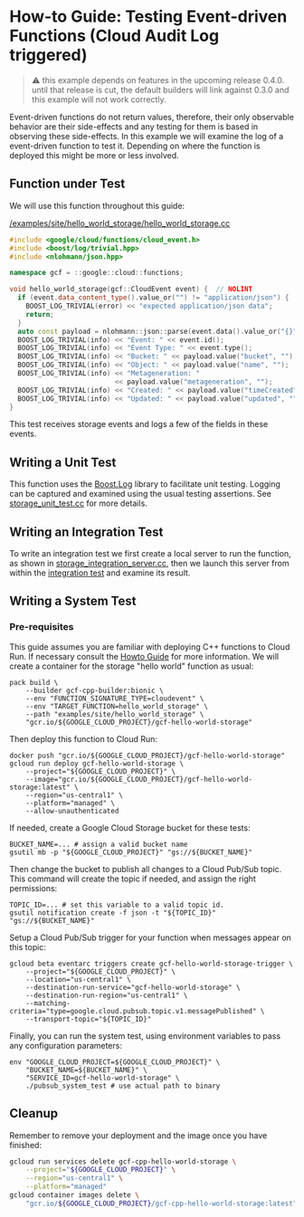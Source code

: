 # How-to Guide: Testing Event-driven Functions (Cloud Audit Log triggered)

> :warning: this example depends on features in the upcoming release 0.4.0.
> until that release is cut, the default builders will link against 0.3.0
> and this example will not work correctly.

[buildpacks]: https://buildpacks.io
[boost-log-gh]: https://github.com/boostorg/log
[/examples/site/hello_world_storage/hello_world_storage.cc]: /examples/site/hello_world_storage/hello_world_storage.cc
[storage_unit_test.cc]: storage_unit_test.cc
[storage_integration_server.cc]: storage_integration_server.cc
[storage_integration_test.cc]: storage_integration_test.cc
[quickstart-guide]: /examples/site/howto_local_development/README.md
[container-guide]: /examples/site/howto_create_container/README.md
[pubsub-quickstart]: https://cloud.google.com/pubsub/docs/quickstart-console

Event-driven functions do not return values, therefore, their only observable
behavior are their side-effects and any testing for them is based in observing
these side-effects. In this example we will examine the log of a event-driven
function to test it. Depending on where the function is deployed this might be
more or less involved.

## Function under Test

We will use this function throughout this guide:

[/examples/site/hello_world_storage/hello_world_storage.cc]
```cc
#include <google/cloud/functions/cloud_event.h>
#include <boost/log/trivial.hpp>
#include <nlohmann/json.hpp>

namespace gcf = ::google::cloud::functions;

void hello_world_storage(gcf::CloudEvent event) {  // NOLINT
  if (event.data_content_type().value_or("") != "application/json") {
    BOOST_LOG_TRIVIAL(error) << "expected application/json data";
    return;
  }
  auto const payload = nlohmann::json::parse(event.data().value_or("{}"));
  BOOST_LOG_TRIVIAL(info) << "Event: " << event.id();
  BOOST_LOG_TRIVIAL(info) << "Event Type: " << event.type();
  BOOST_LOG_TRIVIAL(info) << "Bucket: " << payload.value("bucket", "");
  BOOST_LOG_TRIVIAL(info) << "Object: " << payload.value("name", "");
  BOOST_LOG_TRIVIAL(info) << "Metageneration: "
                          << payload.value("metageneration", "");
  BOOST_LOG_TRIVIAL(info) << "Created: " << payload.value("timeCreated", "");
  BOOST_LOG_TRIVIAL(info) << "Updated: " << payload.value("updated", "");
}
```

This test receives storage events and logs a few of the fields in these
events.

## Writing a Unit Test

This function uses the [Boost.Log][boost-log-gh] library to facilitate unit
testing. Logging can be captured and examined using the usual testing
assertions. See [storage_unit_test.cc] for more details.

## Writing an Integration Test

To write an integration test we first create a local server to run the
function, as shown in [storage_integration_server.cc], then we launch this
server from within the [integration test][storage_integration_test.cc] and
examine its result.

## Writing a System Test

### Pre-requisites

This guide assumes you are familiar with deploying C++ functions to Cloud Run.
If necessary consult the [Howto Guide][container-guide] for more information.
We will create a container for the storage "hello world" function as usual:

```shell
pack build \
    --builder gcf-cpp-builder:bionic \
    --env "FUNCTION_SIGNATURE_TYPE=cloudevent" \
    --env "TARGET_FUNCTION=hello_world_storage" \
    --path "examples/site/hello_world_storage" \
    "gcr.io/${GOOGLE_CLOUD_PROJECT}/gcf-hello-world-storage"
```

Then deploy this function to Cloud Run:

```shell
docker push "gcr.io/${GOOGLE_CLOUD_PROJECT}/gcf-hello-world-storage"
gcloud run deploy gcf-hello-world-storage \
    --project="${GOOGLE_CLOUD_PROJECT}" \
    --image="gcr.io/${GOOGLE_CLOUD_PROJECT}/gcf-hello-world-storage:latest" \
    --region="us-central1" \
    --platform="managed" \
    --allow-unauthenticated
```

If needed, create a Google Cloud Storage bucket for these tests:

```shell
BUCKET_NAME=... # assign a valid bucket name
gsutil mb -p "${GOOGLE_CLOUD_PROJECT}" "gs://${BUCKET_NAME}"
```

Then change the bucket to publish all changes to a Cloud Pub/Sub topic. This
command will create the topic if needed, and assign the right permissions:

```shell
TOPIC_ID=... # set this variable to a valid topic id.
gsutil notification create -f json -t "${TOPIC_ID}" "gs://${BUCKET_NAME}"
```

Setup a Cloud Pub/Sub trigger for your function when messages appear on this
topic:

```shell
gcloud beta eventarc triggers create gcf-hello-world-storage-trigger \
    --project="${GOOGLE_CLOUD_PROJECT}" \
    --location="us-central1" \
    --destination-run-service="gcf-hello-world-storage" \
    --destination-run-region="us-central1" \
    --matching-criteria="type=google.cloud.pubsub.topic.v1.messagePublished" \
    --transport-topic="${TOPIC_ID}"
```

Finally, you can run the system test, using environment variables to pass
any configuration parameters:

```shell
env "GOOGLE_CLOUD_PROJECT=${GOOGLE_CLOUD_PROJECT}" \
    "BUCKET_NAME=${BUCKET_NAME}" \
    "SERVICE_ID=gcf-hello-world-storage" \
    ./pubsub_system_test # use actual path to binary
```

## Cleanup

Remember to remove your deployment and the image once you have finished:

```sh
gcloud run services delete gcf-cpp-hello-world-storage \
    --project="${GOOGLE_CLOUD_PROJECT}" \
    --region="us-central1" \
    --platform="managed"
gcloud container images delete \
    "gcr.io/${GOOGLE_CLOUD_PROJECT}/gcf-cpp-hello-world-storage:latest"
```
